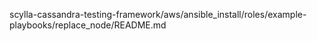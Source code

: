 scylla-cassandra-testing-framework/aws/ansible_install/roles/example-playbooks/replace_node/README.md